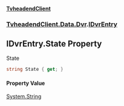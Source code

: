 #### [TvheadendClient](./index.md 'index')
### [TvheadendClient.Data.Dvr](./TvheadendClient-Data-Dvr.md 'TvheadendClient.Data.Dvr').[IDvrEntry](./TvheadendClient-Data-Dvr-IDvrEntry.md 'TvheadendClient.Data.Dvr.IDvrEntry')
## IDvrEntry.State Property
State  
```csharp
string State { get; }
```
#### Property Value
[System.String](https://docs.microsoft.com/en-us/dotnet/api/System.String 'System.String')  

